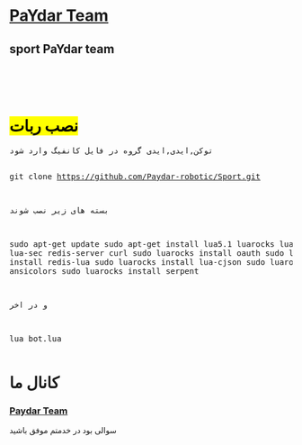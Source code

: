 <a href="telegram.me/PaYdarTeam"><h1>PaYdar Team</h1></a>
<h2>sport PaYdar team</h2><br><br><br>
<h1><mark>نصب ربات</mark></h1>
<pre>
توکن,ایدی,ایدی گروه در فایل کانفیگ وارد شود

git clone https://github.com/Paydar-robotic/Sport.git

بسته های زیر نصب شوند

sudo apt-get update
sudo apt-get install lua5.1 luarocks lua-socket lua-sec redis-server curl 
sudo luarocks install oauth 
sudo luarocks install redis-lua 
sudo luarocks install lua-cjson 
sudo luarocks install ansicolors 
sudo luarocks install serpent

و در اخر

lua bot.lua
</pre>
<h1>کانال ما</h1>
<a href="telegram.me/paydarteam"><h3>Paydar Team</h3></a>
سوالی بود در خدمتم
موفق باشید
